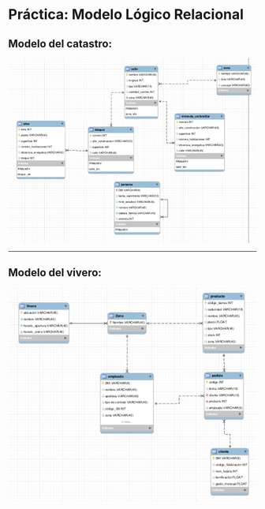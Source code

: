# Práctica: Modelo Lógico Relacional

## Modelo del catastro:

![catastro](images/catastro.png)

***

## Modelo del vivero:

![vivero](images/vivero.png)